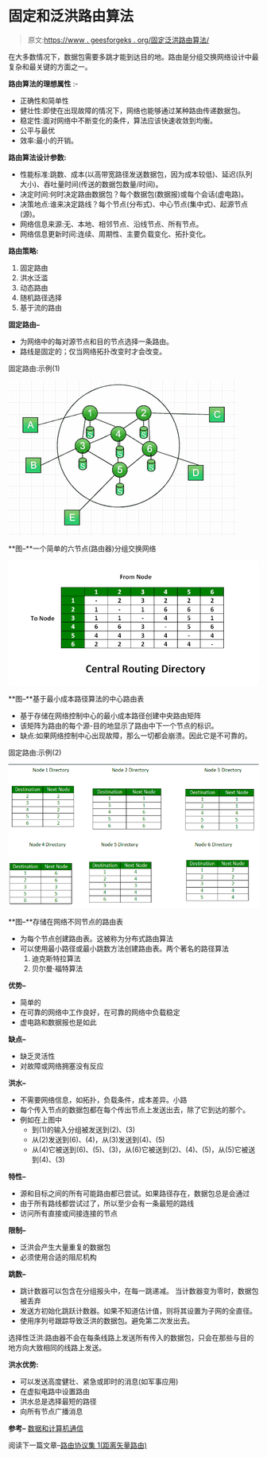 # 固定和泛洪路由算法

> 原文:[https://www . geesforgeks . org/固定泛洪路由算法/](https://www.geeksforgeeks.org/fixed-and-flooding-routing-algorithms/)

在大多数情况下，数据包需要多跳才能到达目的地。路由是分组交换网络设计中最复杂和最关键的方面之一。

**路由算法的理想属性** :-

*   正确性和简单性
*   健壮性:即使在出现故障的情况下，网络也能够通过某种路由传递数据包。
*   稳定性:面对网络中不断变化的条件，算法应该快速收敛到均衡。
*   公平与最优
*   效率:最小的开销。

**路由算法设计参数:**

*   性能标准:跳数、成本(以高带宽路径发送数据包，因为成本较低)、延迟(队列大小)、吞吐量时间(传送的数据包数量/时间)。
*   决定时间:何时决定路由数据包？每个数据包(数据报)或每个会话(虚电路)。
*   决策地点:谁来决定路线？每个节点(分布式)、中心节点(集中式)、起源节点(源)。
*   网络信息来源:无、本地、相邻节点、沿线节点、所有节点。
*   网络信息更新时间:连续、周期性、主要负载变化、拓扑变化。

**路由策略:**

1.  固定路由
2.  洪水泛滥
3.  动态路由
4.  随机路径选择
5.  基于流的路由

**固定路由–**

*   为网络中的每对源节点和目的节点选择一条路由。
*   路线是固定的；仅当网络拓扑改变时才会改变。

固定路由:示例(1)

![](img/b6786d0c03f35b907ebd07648334b3e1.png)

**图–**一个简单的六节点(路由器)分组交换网络

![](img/288b1fe518cc0835a571b74b205040c2.png)

**图–**基于最小成本路径算法的中心路由表

*   基于存储在网络控制中心的最小成本路径创建中央路由矩阵
*   该矩阵为路由的每个源-目的地显示了路由中下一个节点的标识。
*   缺点:如果网络控制中心出现故障，那么一切都会崩溃。因此它是不可靠的。

固定路由:示例(2)

![](img/0346d1a26916a557ac43f0e4c625f313.png)

**图–**存储在网络不同节点的路由表

*   为每个节点创建路由表。这被称为分布式路由算法
*   可以使用最小路径或最小跳数方法创建路由表。两个著名的路径算法
    1.  迪克斯特拉算法
    2.  贝尔曼·福特算法

**优势–**

*   简单的
*   在可靠的网络中工作良好，在可靠的网络中负载稳定
*   虚电路和数据报也是如此

**缺点–**

*   缺乏灵活性
*   对故障或网络拥塞没有反应

**洪水–**

*   不需要网络信息，如拓扑，负载条件，成本差异。小路
*   每个传入节点的数据包都在每个传出节点上发送出去，除了它到达的那个。
*   例如在上图中
    *   到(1)的输入分组被发送到(2)、(3)
    *   从(2)发送到(6)、(4)，从(3)发送到(4)、(5)
    *   从(4)它被送到(6)、(5)、(3)，从(6)它被送到(2)、(4)、(5)，从(5)它被送到(4)、(3)

**特性–**

*   源和目标之间的所有可能路由都已尝试。如果路径存在，数据包总是会通过
*   由于所有路线都尝试过了，所以至少会有一条最短的路线
*   访问所有直接或间接连接的节点

**限制–**

*   泛洪会产生大量重复的数据包
*   必须使用合适的阻尼机构

**跳数–**

*   跳计数器可以包含在分组报头中，在每一跳递减。
    当计数器变为零时，数据包被丢弃
*   发送方初始化跳跃计数器。如果不知道估计值，则将其设置为子网的全直径。
*   使用序列号跟踪导致泛洪的数据包。避免第二次发出去。

选择性泛洪:路由器不会在每条线路上发送所有传入的数据包，只会在那些与目的地方向大致相同的线路上发送。

**洪水优势:**

*   可以发送高度健壮、紧急或即时的消息(如军事应用)
*   在虚拟电路中设置路由
*   洪水总是选择最短的路径
*   向所有节点广播消息

**参考–**
[数据和计算机通信](https://www.amazon.in/Computer-Communications-William-Stallings-Books/dp/0133506487)

阅读下一篇文章–[路由协议集 1(距离矢量路由)](https://www.geeksforgeeks.org/computer-network-routing-protocols-set-1-distance-vector-routing/)